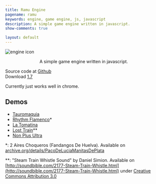 ```yaml
---
title: Ramu Engine
pagename: ramu
keywords: engine, game engine, js, javascript
description: A simple game engine written in javascript.
show-comments: true

layout: default
---
```

![engine icon](https://camo.githubusercontent.com/1dc58b6bf552c9658f60acb29dc664bd8d38f971/68747470733a2f2f342e62702e626c6f6773706f742e636f6d2f2d387636466d7a7a6139466f2f576276435f524242522d492f41414141414141414866382f7450576c6569624c545a3079776278756f4f3767486d6a4a5f764175574b676251434c63424741732f73313630302f6c6f676f2e706e67)
<p align="center">A simple game engine written in javascript.</p>

Source code at [Github](https://github.com/HermesPasser/Ramu)   
Download [1.7](href="https://github.com/HermesPasser/Ramu/raw/master/Ramu.js)

Currently just works well in chrome.  
## Demos  
* [Tauromaquia](tauromaquia/)
* [Rhythm Flamenco](rhythmflamenco/)*
* [La Tomatina](latomatina/)
* [Lost Train](losttrain/)**
* [Non Plus Ultra](nonplusultra/)

*: 2 Aires Choqueros (Fandangos De Huelva). Available on [archive.org/details/PacoDeLuciaManitasDePlata](https://archive.org/details/PacoDeLuciaManitasDePlata)

**: "Steam Train Whistle Sound" by Daniel Simion. Available on [http://soundbible.com/2177-Steam-Train-Whistle.html](http://soundbible.com/2177-Steam-Train-Whistle.html) under [Creative Commons Attribution 3.0 ](https://creativecommons.org/licenses/by/3.0/?theme=Running_Club)

